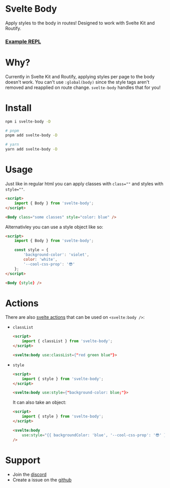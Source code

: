 # Svelte Body

Apply styles to the body in routes! Designed to work with Svelte Kit and Routify.

### [Example REPL](https://svelte.dev/repl/7d04a8d3131c46b5b188744dc86c0fb5?version=3.42.4)

# Why?

Currently in Svelte Kit and Routify, applying styles per page to the body doesn't work. You can't use `:global(body)` since the style tags aren't removed and reapplied on route change. `svelte-body` handles that for you!

# Install

```bash
npm i svelte-body -D

# pnpm
pnpm add svelte-body -D

# yarn
yarn add svelte-body -D
```

# Usage

Just like in regular html you can apply classes with `class=""` and styles with `style=""`.

```html
<script>
    import { Body } from 'svelte-body';
</script>

<Body class="some classes" style="color: blue" />
```

Alternativley you can use a style object like so:

```html
<script>
    import { Body } from 'svelte-body';

    const style = {
        'background-color': 'violet',
        color: 'white',
        '--cool-css-prop': '😎'
    };
</script>

<Body {style} />
```

# Actions

There are also [svelte actions](https://svelte.dev/docs#use_action) that can be used on `<svelte:body />`:

-   `classList`

    ```html
    <script>
        import { classList } from 'svelte-body';
    </script>

    <svelte:body use:classList={"red green blue"}>
    ```

-   `style`

    ```html
    <script>
        import { style } from 'svelte-body';
    </script>

    <svelte:body use:style={"background-color: blue;"}>
    ```

    It can also take an object:

    ```html
    <script>
        import { style } from 'svelte-body';
    </script>

    <svelte:body
        use:style="{{ backgroundColor: 'blue', '--cool-css-prop': '😎' }}"
    />
    ```

# Support

-   Join the [discord](https://discord.gg/2Vd4wAjJnm)<br>
-   Create a issue on the [github](https://github.com/ghostdevv/svelte-body)
